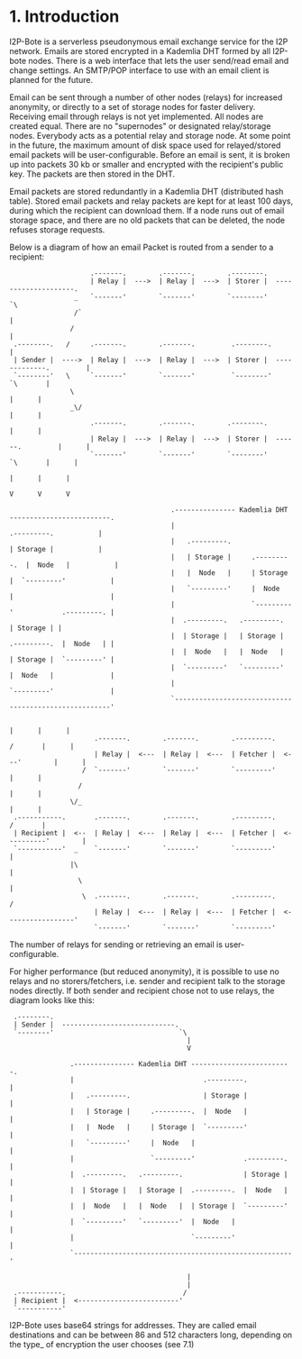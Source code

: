 # 1. Introduction

I2P-Bote is a serverless pseudonymous email exchange service for the I2P network. Emails are
stored encrypted in a Kademlia DHT formed by all I2P-bote nodes.
There is a web interface that lets the user send/read email and change settings.
An SMTP/POP interface to use with an email client is planned for the future.

Email can be sent through a number of other nodes (relays) for increased anonymity, or directly to
a set of storage nodes for faster delivery. Receiving email through relays is not yet implemented.
All nodes are created equal. There are no "supernodes" or designated relay/storage nodes.
Everybody acts as a potential relay and storage node. At some point in the future, the maximum
amount of disk space used for relayed/stored email packets will be user-configurable.
Before an email is sent, it is broken up into packets 30 kb or smaller and encrypted with the
recipient's public key. The packets are then stored in the DHT.

Email packets are stored redundantly in a Kademlia DHT (distributed hash table).
Stored email packets and relay packets are kept for at least 100 days, during which the recipient
can download them. If a node runs out of email storage space, and there are no old packets that
can be deleted, the node refuses storage requests.

Below is a diagram of how an email Packet is routed from a sender to a recipient:

```
                    .-------.        .-------.        .--------.
                    | Relay |  --->  | Relay |  --->  | Storer |  --------------------.
                _   `-------'        `-------'        `--------'                       `\
                /`                                                                       |
               /                                                                         |
 .--------.   /     .-------.        .-------.         .--------.                        |
 | Sender |  ---->  | Relay |  --->  | Relay |  --->  | Storer |  -------------.         |
 `--------'   \     `-------'        `-------'         `--------'               `\       |
               \                                                                  |      |
               _\/                                                                |      |
                    .-------.        .-------.        .--------.                  |      |
                    | Relay |  --->  | Relay |  --->  | Storer |  ------.         |      |
                    `-------'        `-------'        `--------'         `\       |      |
                                                                           |      |      |
                                                                           V      V      V

                                        .--------------- Kademlia DHT -------------------------.
                                        |                                .---------.           |
                                        |   .---------.                  | Storage |           |
                                        |   | Storage |     .---------.  |  Node   |           |
                                        |   |  Node   |     | Storage |  `---------'           |
                                        |   `---------'     |  Node   |                        |
                                        |                   `---------'            .---------. |
                                        |  .---------.   .---------.               | Storage | |
                                        |  | Storage |   | Storage |  .---------.  |  Node   | |
                                        |  |  Node   |   |  Node   |  | Storage |  `---------' |
                                        |  `---------'   `---------'  |  Node   |              |
                                        |                             `---------'              |
                                        `------------------------------------------------------'

                                                                          |      |      |
                     .-------.        .-------.        .---------.       /       |      |
                     | Relay |  <---  | Relay |  <---  | Fetcher |  <---'        |      |
                  /  `-------'        `-------'        `---------'               |      |
                 /                                                               |      |
               \/_                                                               |      |
 .-----------.       .-------.        .-------.        .---------.              /       |
 | Recipient |  <--  | Relay |  <---  | Relay |  <---  | Fetcher |  <----------'        |
 `-----------'  _    `-------'        `-------'        `---------'                      |
               |\                                                                       |
                 \                                                                      |
                  \  .-------.        .-------.        .---------.                     /
                     | Relay |  <---  | Relay |  <---  | Fetcher |  <-----------------'
                     `-------'        `-------'        `---------'
```

The number of relays for sending or retrieving an email is user-configurable.

For higher performance (but reduced anonymity), it is possible to use no relays and
no storers/fetchers, i.e. sender and recipient talk to the storage nodes directly. If both sender
and recipient chose not to use relays, the diagram looks like this:

```
 .--------.
 | Sender |  ----------------------------.
 `--------'                               `\
                                            |
                                            V

               .--------------- Kademlia DHT -------------------------.
               |                                .---------.           |
               |   .---------.                  | Storage |           |
               |   | Storage |     .---------.  |  Node   |           |
               |   |  Node   |     | Storage |  `---------'           |
               |   `---------'     |  Node   |                        |
               |                   `---------'            .---------. |
               |  .---------.   .---------.               | Storage | |
               |  | Storage |   | Storage |  .---------.  |  Node   | |
               |  |  Node   |   |  Node   |  | Storage |  `---------' |
               |  `---------'   `---------'  |  Node   |              |
               |                             `---------'              |
               `------------------------------------------------------'

                                            |
                                            |
 .-----------.                             /
 | Recipient |  <-------------------------'
 `-----------'
```

I2P-Bote uses base64 strings for addresses. They are called email destinations and can be
between 86 and 512 characters long, depending on the type_ of encryption the user chooses (see 7.1)
